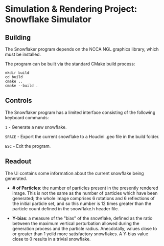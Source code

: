 # Simulation & Rendering Project: Snowflake Simulator

## Building
The Snowflaker program depends on the NCCA NGL graphics library, which must be installed.

The program can be built via the standard CMake build process:
```
mkdir build
cd build
cmake ..
cmake --build .
```

## Controls
The Snowflaker program has a limited interface consisting of the following keyboard commands:

`1`     - Generate a new snowflake.

`SPACE` - Export the current snowflake to a Houdini .geo file in the build folder.

`ESC`   - Exit the program.

## Readout
The UI contains some information about the current snowflake being generated.

- **\# of Particles**: the number of particles present in the presently rendered image. This is not the same as the number of particles which have been generated; the whole image comprises 6 rotations and 6 reflections of the initial particle set, and so this number is 12 times greater than the particle count defined in the snowflake.h header file.

- **Y-bias**: a measure of the "bias" of the snowflake, defined as the ratio between the maximum vertical perturbation allowed during the generation process and the particle radius. Anecdotally, values close to or greater than 1 yeild more satisfactory snowflakes. A Y-bias value close to 0 results in a trivial snowflake.
